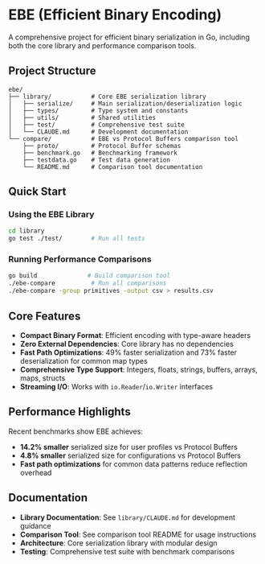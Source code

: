 # EBE (Efficient Binary Encoding)

A comprehensive project for efficient binary serialization in Go, including both the core library and performance comparison tools.

## Project Structure

```
ebe/
├── library/           # Core EBE serialization library
│   ├── serialize/     # Main serialization/deserialization logic
│   ├── types/         # Type system and constants
│   ├── utils/         # Shared utilities
│   ├── test/          # Comprehensive test suite
│   └── CLAUDE.md      # Development documentation
└── compare/           # EBE vs Protocol Buffers comparison tool
    ├── proto/         # Protocol Buffer schemas
    ├── benchmark.go   # Benchmarking framework
    ├── testdata.go    # Test data generation
    └── README.md      # Comparison tool documentation
```

## Quick Start

### Using the EBE Library

```bash
cd library
go test ./test/        # Run all tests
```

### Running Performance Comparisons

```bash
go build              # Build comparison tool
./ebe-compare          # Run all comparisons
./ebe-compare -group primitives -output csv > results.csv
```

## Core Features

- **Compact Binary Format**: Efficient encoding with type-aware headers
- **Zero External Dependencies**: Core library has no dependencies
- **Fast Path Optimizations**: 49% faster serialization and 73% faster deserialization for common map types
- **Comprehensive Type Support**: Integers, floats, strings, buffers, arrays, maps, structs
- **Streaming I/O**: Works with `io.Reader`/`io.Writer` interfaces

## Performance Highlights

Recent benchmarks show EBE achieves:
- **14.2% smaller** serialized size for user profiles vs Protocol Buffers
- **4.8% smaller** serialized size for configurations vs Protocol Buffers
- **Fast path optimizations** for common data patterns reduce reflection overhead

## Documentation

- **Library Documentation**: See `library/CLAUDE.md` for development guidance
- **Comparison Tool**: See comparison tool README for usage instructions
- **Architecture**: Core serialization library with modular design
- **Testing**: Comprehensive test suite with benchmark comparisons